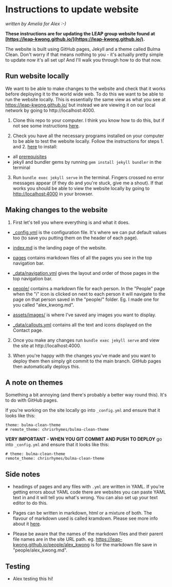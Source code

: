 # Instructions to update website 
*written by Amelia for Alex :-)*

**These instructions are for updating the LEAP group website found at [https://leap-kwong.github.io/](https://leap-kwong.github.io/).**

The website is built using GitHub pages, Jekyll and a theme called Bulma Clean. Don't worry if that means nothing to you - it's actually pretty simple to update now it's all set up! And I'll walk you through how to do that now.

## Run website locally

We want to be able to make changes to the website and check that it works before deploying it to the world wide web. To do this we want to be able to run the website locally. This is essentially the same view as what you see at https://leap-kwong.github.io/ but instead we are viewing it on our local network by going to http://localhost:4000.

1. Clone this repo to your computer. I think you know how to do this, but if not see some instructions [here](https://docs.github.com/en/repositories/creating-and-managing-repositories/cloning-a-repository).

2. Check you have all the necessary programs installed on your computer to be able to test the website locally. Follow the instructions for steps 1. and 2. [here](https://jekyllrb.com/docs/) to install:
 - all [prerequisites](https://jekyllrb.com/docs/installation/)
 - jekyll and bundler gems by running `gem install jekyll bundler` in the terminal

3. Run `bundle exec jekyll serve` in the terminal. Fingers crossed no error messages appear (if they do and you're stuck, give me a shout). If that works you should be able to view the website locally by going to  [http://localhost:4000](http://localhost:4000) in your browser.

## Making changes to the website

1. First let's tell you where everything is and what it does.

- [_config.yml](_config.yml) is the configuration file. It's where we can put default values too (to save you putting them on the header of each page). 

- [index.md](index.md) is the landing page of the website.

- [pages](pages/) contains markdown files of all the pages you see in the top navigation bar.

- [_data/navigation.yml](_data/navigation.yml) gives the layout and order of those pages in the top navigation bar.

- [people/](people/) contains a markdown file for each person. In the "People" page when the "i" icon is clicked on next to each person it will navigate to the page on that person saved in the "people/" folder. Eg. I made one for you called "alex_kwong.md". 

- [assets/images/](assets/images/) is where I've saved any images you want to display.

- [_data/callouts.yml](_data/callouts.yml) contains all the text and icons displayed on the Contact page.

2. Once you make any changes run `bundle exec jekyll serve` and view the site at http://localhost:4000. 

3. When you're happy with the changes you've made and you want to deploy them then simply git commit to the main branch. GitHub pages then automatically deploys this.

## A note on themes

Something a bit annoying (and there's probably a better way round this). It's to do with GitHub pages.

If you're working on the site locally go into `_config.yml` and ensure that it looks like this:

```
theme: bulma-clean-theme
# remote_theme: chrisrhymes/bulma-clean-theme
```

**VERY IMPORTANT - WHEN YOU GIT COMMIT AND PUSH TO DEPLOY** go into `_config.yml` and ensure that it looks like this:

```
# theme: bulma-clean-theme
remote_theme: chrisrhymes/bulma-clean-theme
```

## Side notes

- headings of pages and any files with `.yml` are written in YAML. If you're getting errors about YAML code there are websites you can paste YAML text in and it will tell you what's wrong. You can also set up your text editor to do this.

- Pages can be written in markdown, html or a mixture of both. The flavour of markdown used is called kramdown. Please see more info about it [here](https://kramdown.gettalong.org/documentation.html).

- Please be aware that the names of the markdown files and their parent file names are in the site URL path. eg. https://leap-kwong.github.io/people/alex_kwong is for the markdown file save in "people/alex_kwong.md".

## Testing

- Alex testing this hi!
